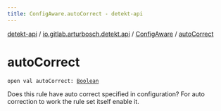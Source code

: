 ```yaml
---
title: ConfigAware.autoCorrect - detekt-api
---
```


[detekt-api](../../index.html) / [io.gitlab.arturbosch.detekt.api](../index.html) / [ConfigAware](index.html) / [autoCorrect](./auto-correct.html)

# autoCorrect

`open val autoCorrect: `[`Boolean`](https://kotlinlang.org/api/latest/jvm/stdlib/kotlin/-boolean/index.html)

Does this rule have auto correct specified in configuration?
For auto correction to work the rule set itself enable it.

